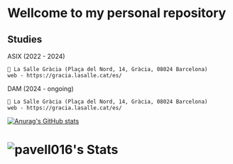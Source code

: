 # Wellcome to my personal repository


## Studies

  ASIX (2022 - 2024)
  
    📍 La Salle Gràcia (Plaça del Nord, 14, Gràcia, 08024 Barcelona)
    web - https://gracia.lasalle.cat/es/

  DAM (2024 - ongoing)
  
    📍 La Salle Gràcia (Plaça del Nord, 14, Gràcia, 08024 Barcelona)
    web - https://gracia.lasalle.cat/es/  

[![Anurag's GitHub stats](https://github-readme-stats.vercel.app/api?username=pavell016)](https://github.com/SrGobi/github-readme-stats)

# ![pavell016's Stats](https://github-readme-stats.vercel.app/api?username=pavell016&theme=vue-dark&show_icons=true&hide_border=false&count_private=true)

<!--
**pavell016/pavell016** is a ✨ _special_ ✨ repository because its `README.md` (this file) appears on your GitHub profile.

Here are some ideas to get you started:

- 🔭 I’m currently working on ...
- 🌱 I’m currently learning ...
- 👯 I’m looking to collaborate on ...
- 🤔 I’m looking for help with ...
- 💬 Ask me about ...
- 📫 How to reach me: ...
- 😄 Pronouns: ...
- ⚡ Fun fact: ...
-->
